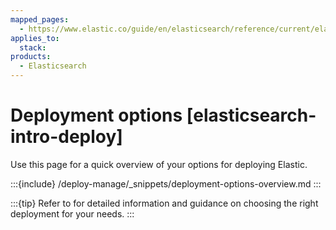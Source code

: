 ```yaml
---
mapped_pages:
  - https://www.elastic.co/guide/en/elasticsearch/reference/current/elasticsearch-intro-deploy.html
applies_to:
  stack:
products:
  - Elasticsearch
---
```


# Deployment options [elasticsearch-intro-deploy]

Use this page for a quick overview of your options for deploying Elastic.

:::{include} /deploy-manage/_snippets/deployment-options-overview.md
:::

:::{tip}
Refer to [](/deploy-manage/index.md) for detailed information and guidance on choosing the right deployment for your needs.
:::
